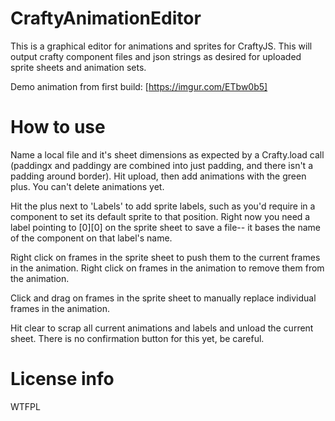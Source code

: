 # CraftyAnimationEditor
This is a graphical editor for animations and sprites for CraftyJS. This will output crafty component files and json strings as desired for uploaded sprite sheets and animation sets.

Demo animation from first build:
[https://imgur.com/ETbw0b5]

# How to use

Name a local file and it's sheet dimensions as expected by a Crafty.load call (paddingx and paddingy are combined into just padding, and there isn't a padding around border). 
Hit upload, then add animations with the green plus.
You can't delete animations yet.

Hit the plus next to 'Labels' to add sprite labels, such as you'd require in a component to set its default sprite to that position. Right now you need a label pointing to [0][0] on the sprite sheet to save a file-- it bases the name of the component on that label's name.

Right click on frames in the sprite sheet to push them to the current frames in the animation.
Right click on frames in the animation to remove them from the animation.

Click and drag on frames in the sprite sheet to manually replace individual frames in the animation.

Hit clear to scrap all current animations and labels and unload the current sheet. There is no confirmation button for this yet, be careful.

# License info

WTFPL
